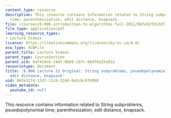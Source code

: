 ```yaml
---
content_type: resource
description: This resource contains information related to String subproblems, psuedopolynomial
  time; parenthesization, edit distance, knapsack.
file: /courses/6-006-introduction-to-algorithms-fall-2011/06fe52fd13d711cb32dd0e5c6c8f0980_MIT6_006F11_lec21_orig.pdf
file_type: application/pdf
learning_resource_types:
- Lecture Videos
license: https://creativecommons.org/licenses/by-nc-sa/4.0/
ocw_type: OCWFile
parent_title: Lecture Videos
parent_type: CourseSection
parent_uid: 6af424cb-24d7-0b69-cb7c-86df8a25a92a
resourcetype: Document
title: '6.006 Lecture 21 Original: String subproblems, psuedopolynomial time; parenthesization,
  edit distance, knapsack'
uid: 06fe52fd-13d7-11cb-32dd-0e5c6c8f0980
video_metadata:
  youtube_id: null
---
```

This resource contains information related to String subproblems, psuedopolynomial time; parenthesization, edit distance, knapsack.